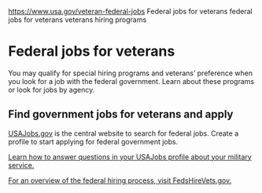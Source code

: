 

https://www.usa.gov/veteran-federal-jobs
Federal jobs for veterans
federal jobs for veterans
veterans hiring programs

# Federal jobs for veterans

You may qualify for special hiring programs and veterans’ preference when you look for a job with the federal government. Learn about these programs or look for jobs by agency.

**Find government jobs for veterans and apply**
-----------------------------------------------

[USAJobs.gov](https://www.usajobs.gov/) is the central website to search for federal jobs. Create a profile to start applying for federal government jobs.

[Learn how to answer questions in your USAJobs profile about your military service.](https://help.usajobs.gov/how-to/account/profile/experience/military)

[For an overview of the federal hiring process, visit FedsHireVets.gov.](https://www.opm.gov/fedshirevets/#content)
